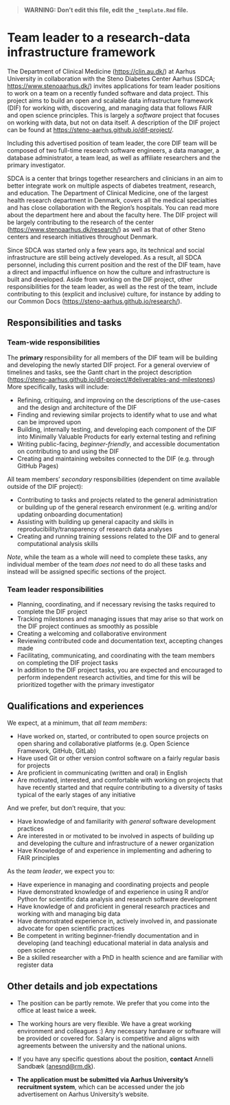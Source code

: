 > **WARNING: Don’t edit this file, edit the `_template.Rmd` file.**

# Team leader to a research-data infrastructure framework

<!--
Some resources for writing job descriptions:

- http://www.fortefoundation.org/site/DocServer/gendered_wording_JPSP.pdf?docID=16121
- https://www.linkedin.com/business/talent/blog/talent-acquisition/must-dos-for-writing-inclusive-job-descriptions
- https://harver.com/blog/inclusive-job-descriptions/
-->

The Department of Clinical Medicine (<https://clin.au.dk/>) at Aarhus
University in collaboration with the Steno Diabetes Center Aarhus (SDCA;
<https://www.stenoaarhus.dk/>) invites applications for team leader
positions to work on a team on a recently funded software and data
project. This project aims to build an open and scalable data
infrastructure framework (DIF) for working with, discovering, and
managing data that follows FAIR and open science principles. This is
largely a *software* project that focuses on working with data, but not
on data itself. A description of the DIF project can be found at
<https://steno-aarhus.github.io/dif-project/>.

Including this advertised position of team leader, the core DIF team
will be composed of two full-time research software engineers, a data
manager, a database administrator, a team lead, as well as affiliate
researchers and the primary investigator.
<!-- External collaborators include 2-3 data managers and coordinators as well as -->
<!-- consultant software engineers. -->

<!-- TODO? Timeline? Gantt chart link. -->

SDCA is a center that brings together researchers and clinicians in an
aim to better integrate work on multiple aspects of diabetes treatment,
research, and education. The Department of Clinical Medicine, one of the
largest health research department in Denmark, covers all the medical
specialties and has close collaboration with the Region’s hospitals. You
can read more about the department here and about the faculty here. The
DIF project will be largely contributing to the research of the center
(<https://www.stenoaarhus.dk/research/>) as well as that of other Steno
centers and research initiatives throughout Denmark.

Since SDCA was started only a few years ago, its technical and social
infrastructure are still being actively developed. As a result, all SDCA
personnel, including this current position and the rest of the DIF team,
have a direct and impactful influence on how the culture and
infrastructure is built and developed. Aside from working on the DIF
project, other responsibilities for the team leader, as well as the rest
of the team, include contributing to this (explicit and inclusive)
culture, for instance by adding to our Common Docs
(<https://steno-aarhus.github.io/research/>).

## Responsibilities and tasks

### Team-wide responsibilities

The **primary** responsibility for all members of the DIF team will be
building and developing the newly started DIF project. For a general
overview of timelines and tasks, see the Gantt chart in the project
description
(<https://steno-aarhus.github.io/dif-project/#deliverables-and-milestones>)
More specifically, tasks will include:

-   Refining, critiquing, and improving on the descriptions of the
    use-cases and the design and architecture of the DIF
-   Finding and reviewing similar projects to identify what to use and
    what can be improved upon
-   Building, internally testing, and developing each component of the
    DIF into Minimally Valuable Products for early external testing and
    refining
-   Writing public-facing, *beginner-friendly*, and accessible
    documentation on contributing to and using the DIF
-   Creating and maintaining websites connected to the DIF (e.g. through
    GitHub Pages)

All team members’ *secondary* responsibilities (dependent on time
available outside of the DIF project):

-   Contributing to tasks and projects related to the general
    administration or building up of the general research environment
    (e.g. writing and/or updating onboarding documentation)
-   Assisting with building up general capacity and skills in
    reproducibility/transparency of research data analyses
-   Creating and running training sessions related to the DIF and to
    general computational analysis skills

*Note*, while the team as a whole will need to complete these tasks, any
individual member of the team *does not* need to do all these tasks and
instead will be assigned specific sections of the project.

### Team leader responsibilities

-   Planning, coordinating, and if necessary revising the tasks required
    to complete the DIF project
-   Tracking milestones and managing issues that may arise so that work
    on the DIF project continues as smoothly as possible
-   Creating a welcoming and collaborative environment
-   Reviewing contributed code and documentation text, accepting changes
    made
-   Facilitating, communicating, and coordinating with the team members
    on completing the DIF project tasks
-   In addition to the DIF project tasks, you are expected and
    encouraged to perform independent research activities, and time for
    this will be prioritized together with the primary investigator

## Qualifications and experiences

We expect, at a minimum, that *all team members*:

-   Have worked on, started, or contributed to open source projects on
    open sharing and collaborative platforms (e.g. Open Science
    Framework, GitHub, GitLab)
-   Have used Git or other version control software on a fairly regular
    basis for projects
-   Are proficient in communicating (written and oral) in English
-   Are motivated, interested, and comfortable with working on projects
    that have recently started and that require contributing to a
    diversity of tasks typical of the early stages of any initiative

And we prefer, but don’t require, that you:

-   Have knowledge of and familiarity with *general* software
    development practices
-   Are interested in or motivated to be involved in aspects of building
    up and developing the culture and infrastructure of a newer
    organization
-   Have Knowledge of and experience in implementing and adhering to
    FAIR principles

As the *team leader*, we expect you to:

-   Have experience in managing and coordinating projects and people
-   Have demonstrated knowledge of and experience in using R and/or
    Python for scientific data analysis and research software
    development
-   Have knowledge of and proficient in general research practices and
    working with and managing big data
-   Have demonstrated experience in, actively involved in, and
    passionate advocate for open scientific practices
-   Be competent in writing beginner-friendly documentation and in
    developing (and teaching) educational material in data analysis and
    open science
-   Be a skilled researcher with a PhD in health science and are
    familiar with register data

## Other details and job expectations

-   The position can be partly remote. We prefer that you come into the
    office at least twice a week.

-   The working hours are very flexible. We have a great working
    environment and colleagues :) Any necessary hardware or software
    will be provided or covered for. Salary is competitive and aligns
    with agreements between the university and the national unions.

-   If you have any specific questions about the position, **contact**
    Annelli Sandbæk (<anesnd@rm.dk>).

-   **The application must be submitted via Aarhus University’s
    recruitment system**, which can be accessed under the job
    advertisement on Aarhus University’s website.
